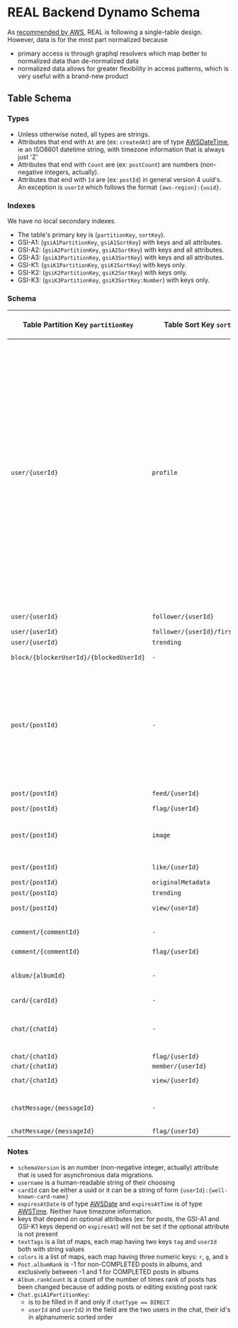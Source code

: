 # REAL Backend Dynamo Schema

As [recommended by AWS](https://docs.aws.amazon.com/amazondynamodb/latest/developerguide/bp-general-nosql-design.html#bp-general-nosql-design-approach), REAL is following a single-table design. However, data is for the most part normalized because

- primary access is through graphql resolvers which map better to normalized data than de-normalized data
- normalized data allows for greater flexibility in access patterns, which is very useful with a brand-new product

## Table Schema

### Types

- Unless otherwise noted, all types are strings.
- Attributes that end with `At` are  (ex: `createdAt`) are of type [AWSDateTime](https://docs.aws.amazon.com/appsync/latest/devguide/scalars.html#appsync-defined-scalars), ie an ISO8601 datetime string, with timezone information that is always just 'Z'
- Attributes that end with `Count` are  (ex: `postCount`) are numbers (non-negative integers, actually).
- Attributes that end with `Id` are  (ex: `postId`) in general version 4 uuid's. An exception is `userId` which follows the format `{aws-region}:{uuid}`.

### Indexes

We have no local secondary indexes.

- The table's primary key is (`partitionKey`, `sortKey`).
- GSI-A1: (`gsiA1PartitionKey`, `gsiA1SortKey`) with keys and all attributes.
- GSI-A2: (`gsiA2PartitionKey`, `gsiA2SortKey`) with keys and all attributes.
- GSI-A3: (`gsiA3PartitionKey`, `gsiA3SortKey`) with keys and all attributes.
- GSI-K1: (`gsiK1PartitionKey`, `gsiK1SortKey`) with keys only.
- GSI-K2: (`gsiK2PartitionKey`, `gsiK2SortKey`) with keys only.
- GSI-K3: (`gsiK3PartitionKey`, `gsiK3SortKey:Number`) with keys only.

### Schema

| Table Partition Key `partitionKey` | Table Sort Key `sortKey` | Schema Version `schemaVersion` | Attributes | GSI-A1 Partition Key `gsiA1PartitionKey` | GSI-A1 Sort Key `gsiA1SortKey` | GSI-A2 Partition Key `gsiA2PartitionKey` | GSI-A2 Sort Key `gsiA2SortKey` | GSI-A3 Partition Key `gsiA3PartitionKey` | GSI-A3 Sort Key `gsiA3SortKey` | GSI-K1 Partition Key `gsiK1PartitionKey` | GSI-K1 Sort Key `gsiK1SortKey` | GSI-K2 Partition Key `gsiK2PartitionKey` | GSI-K2 Sort Key `gsiK2SortKey` | GSI-K3 Partition Key `gsiK3PartitionKey` | GSI-K3 Sort Key `gsiK3SortKey:Number` |
| - | - | - | - | - | - | - | - | - | - | - | - | - | - | - | - |
| `user/{userId}` | `profile` | `10` | `userId`, `username`, `email`, `phoneNumber`, `fullName`, `bio`, `photoPostId`, `userStatus`, `privacyStatus`, `albumCount`, `chatMessagesCreationCount`, `chatMessagesDeletionCount`, `chatMessagesForcedDeletionCount`, `chatCount`, `chatsWithUnviewedMessagesCount`, `cardCount`, `commentCount`, `commentDeletedCount`, `commentForcedDeletionCount`, `followedCount`, `followerCount`, `followersRequestedCount`, `postCount`, `postArchivedCount`, `postDeletedCount`, `postForcedArchivingCount`, `lastManuallyReindexedAt`, `languageCode`, `themeCode`, `placeholderPhotoCode`, `signedUpAt`, `lastDisabedAt`, `acceptedEULAVersion`, `postViewedByCount`, `usernameLastValue`, `usernameLastChangedAt`, `followCountsHidden:Boolean`, `commentsDisabled:Boolean`, `likesDisabled:Boolean`, `sharingDisabled:Boolean`, `verificationHidden:Boolean` | `username/{username}` | `-` |
| `user/{userId}` | `follower/{userId}` | `1` | `followedAt`, `followStatus`, `followerUserId`, `followedUserId`  | `follower/{followerUserId}` | `{followStatus}/{followedAt}` | `followed/{followedUserId}` | `{followStatus}/{followedAt}` |
| `user/{userId}` | `follower/{userId}/firstStory` | `1` | `postId` | | | `follower/{followerUserId}/firstStory` | `{expiresAt}` |
| `user/{userId}` | `trending` | `0` | `lastDeflatedAt`, `createdAt` | | | | | | | | | | | `user/trending` | `{score}` |
| `block/{blockerUserId}/{blockedUserId}` | `-`| `0` | `blockerUserId`, `blockedUserId`, `blockedAt` | `block/{blockerUserId}` | `{blockedAt}` | `block/{blockedUserId}` | `{blockedAt}` |
| `post/{postId}` | `-` | `3` | `postId`, `postedAt`, `postedByUserId`, `postType`, `postStatus`, `albumId`, `originalPostId`, `expiresAt`, `text`, `textTags:[{tag, userId}]`, `checksum`, `isVerified:Boolean`, `viewedByCount`, `onymousLikeCount`, `anonymousLikeCount`, `flagCount`, `commentCount`, `commentsUnviewedCount`, `commentsDisabled:Boolean`, `likesDisabled:Boolean`, `sharingDisabled:Boolean`, `setAsUserPhoto:Boolean` | `post/{postedByUserId}` | `{postStatus}/{expiresAt}` | `post/{postedByUserId}` | `{postStatus}/{postedAt}` | `post/{postedByUserId}` | `{lastUnreadCommentAt}` | `post/{expiresAtDate}` | `{expiresAtTime}` | `postChecksum/{checksum}` | `{postedAt}` | `post/{albumId}` | `{albumRank:Number}` |
| `post/{postId}` | `feed/{userId}` | `2` | `userId`, `postId`, `postedAt`, `postedByUserId`, | `feed/{userId}` | `{postedAt}` | `feed/{userId}` | `{postedByUserId}` | | | | | `feed/{userId}/{postedByUserId}` | `{postedAt}` |
| `post/{postId}` | `flag/{userId}` | `0` | `createdAt` | | | | | | | `flag/{userId}` | `post` |
| `post/{postId}` | `image` | `0` | `takenInReal:Boolean`, `originalFormat`, `imageFormat`, `width:Number`, `height:Number`, `colors:[{r:Number, g:Number, b:Number}]` |
| `post/{postId}` | `like/{userId}` | `1` | `likedByUserId`, `likeStatus`, `likedAt`, `postId` | `like/{likedByUserId}` | `{likeStatus}/{likedAt}` | `like/{postId}` | `{likeStatus}/{likedAt}` | | | | | `like/{postedByUserId}` | `{likedByUserId}` |
| `post/{postId}` | `originalMetadata` | `0` | `originalMetadata` |
| `post/{postId}` | `trending` | `0` | `lastDeflatedAt`, `createdAt` | | | | | | | | | | | `post/trending` | `{score}` |
| `post/{postId}` | `view/{userId}` | `0` | `firstViewedAt`, `lastViewedAt`, `viewCount` | | | | | | | `post/{postId}` | `view/{firstViewedAt}` |
| `comment/{commentId}` | `-` | `1` | `commentId`, `postId`, `userId`, `commentedAt`, `text`, `textTags:[{tag, userId}]`, `flagCount` | `comment/{postId}` | `{commentedAt}` | `comment/{userId}` | `{commentedAt}` |
| `comment/{commentId}` | `flag/{userId}` | `0` | `createdAt` | | | | | | | `flag/{userId}` | `comment` |
| `album/{albumId}` | `-` | `0` | `albumId`, `ownedByUserId`, `name`, `description`, `createdAt`, `postCount`, `rankCount`, `postsLastUpdatedAt`, `artHash` | `album/{userId}` | `{createdAt}` | | | | | `album` | `{deleteAt}` |
| `card/{cardId}` | `-` | `0` | `title`, `subTitle`, `action` | `user/{userId}` | `card/{createdAt}` | | | | | `card` | `{notifyUserAt}/{userId}` |
| `chat/{chatId}` | `-` | `0` | `chatId`, `chatType`, `name`, `createdByUserId`, `createdAt`, `lastMessageActivityAt`, `flagCount`, `messagesCount`, `userCount` | `chat/{userId1}/{userId2}` | `-` |
| `chat/{chatId}` | `flag/{userId}` | `0` | `createdAt` | | | | | | | `flag/{userId}` | `chat` |
| `chat/{chatId}` | `member/{userId}` | `1` | `messagesUnviewedCount` | | | | | | | `chat/{chatId}` | `member/{joinedAt}` | `member/{userId}` | `chat/{lastMessageActivityAt}` |
| `chat/{chatId}` | `view/{userId}` | `0` | `firstViewedAt`, `lastViewedAt`, `viewCount` | | | | | | | `chat/{chatId}` | `view/{firstViewedAt}` |
| `chatMessage/{messageId}` | `-` | `0` | `messageId`, `chatId`, `userId`, `createdAt`, `flagCount`, `lastEditedAt`, `text`, `textTags:[{tag, userId}]` | `chatMessage/{chatId}` | `{createdAt}` |
| `chatMessage/{messageId}` | `flag/{userId}` | `0` | `createdAt` | | | | | | | `flag/{userId}` | `chatMessage` |

### Notes

- `schemaVersion` is an number (non-negative integer, actually) attribute that is used for asynchronous data migrations.
- `username` is a human-readable string of their choosing
- `cardId` can be either a uuid or it can be a string of form `{userId}:{well-known-card-name}`
- `expiresAtDate` is of type [AWSDate](https://docs.aws.amazon.com/appsync/latest/devguide/scalars.html#appsync-defined-scalars) and `expiresAtTime` is of type [AWSTime](https://docs.aws.amazon.com/appsync/latest/devguide/scalars.html#appsync-defined-scalars). Neither have timezone information.
- keys that depend on optional attributes (ex: for posts, the GSI-A1 and GSI-K1 keys depend on `expiresAt`) will not be set if the optional attribute is not present
- `textTags` is a list of maps, each map having two keys `tag` and `userId` both with string values
- `colors` is a list of maps, each map having three numeric keys: `r`, `g`, and `b`
- `Post.albumRank` is -1 for non-COMPLETED posts in albums, and exclusively between -1 and 1 for COMPLETED posts in albums
- `Album.rankCount` is a count of the number of times rank of posts has been changed because of adding posts or editing existing post rank
- `Chat.gsiA1PartitionKey`:
  - is to be filled in if and only if `chatType == DIRECT`
  - `userId` and `userId2` in the field are the two users in the chat, their id's in alphanumeric sorted order
